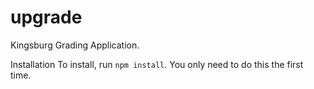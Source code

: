 # upgrade
Kingsburg Grading Application. 


Installation
To install, run `npm install`. You only need to do this the first time.
